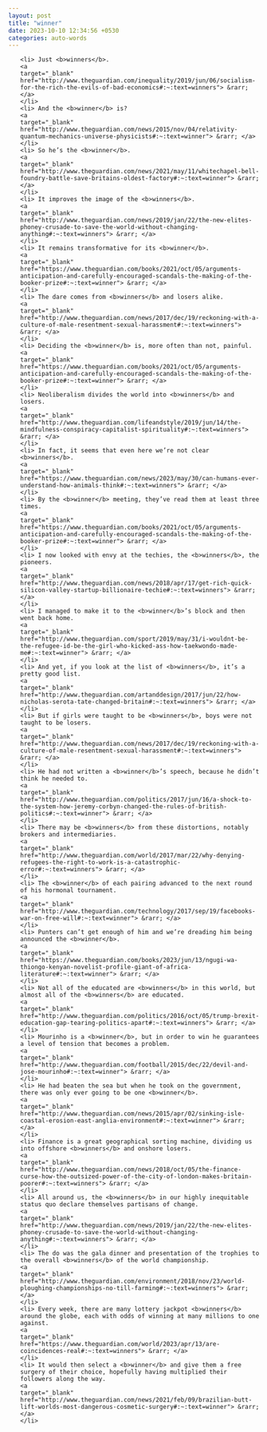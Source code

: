 ```yaml
---
layout: post
title: "winner"
date: 2023-10-10 12:34:56 +0530
categories: auto-words
---
```

<ol>

    <li> Just <b>winners</b>.
    <a 
    target="_blank" 
    href="http://www.theguardian.com/inequality/2019/jun/06/socialism-for-the-rich-the-evils-of-bad-economics#:~:text=winners"> &rarr; </a>
    </li>
    <li> And the <b>winner</b> is?
    <a 
    target="_blank" 
    href="http://www.theguardian.com/news/2015/nov/04/relativity-quantum-mechanics-universe-physicists#:~:text=winner"> &rarr; </a>
    </li>
    <li> So he’s the <b>winner</b>.
    <a 
    target="_blank" 
    href="http://www.theguardian.com/news/2021/may/11/whitechapel-bell-foundry-battle-save-britains-oldest-factory#:~:text=winner"> &rarr; </a>
    </li>
    <li> It improves the image of the <b>winners</b>.
    <a 
    target="_blank" 
    href="http://www.theguardian.com/news/2019/jan/22/the-new-elites-phoney-crusade-to-save-the-world-without-changing-anything#:~:text=winners"> &rarr; </a>
    </li>
    <li> It remains transformative for its <b>winner</b>.
    <a 
    target="_blank" 
    href="https://www.theguardian.com/books/2021/oct/05/arguments-anticipation-and-carefully-encouraged-scandals-the-making-of-the-booker-prize#:~:text=winner"> &rarr; </a>
    </li>
    <li> The dare comes from <b>winners</b> and losers alike.
    <a 
    target="_blank" 
    href="http://www.theguardian.com/news/2017/dec/19/reckoning-with-a-culture-of-male-resentment-sexual-harassment#:~:text=winners"> &rarr; </a>
    </li>
    <li> Deciding the <b>winner</b> is, more often than not, painful.
    <a 
    target="_blank" 
    href="https://www.theguardian.com/books/2021/oct/05/arguments-anticipation-and-carefully-encouraged-scandals-the-making-of-the-booker-prize#:~:text=winner"> &rarr; </a>
    </li>
    <li> Neoliberalism divides the world into <b>winners</b> and losers.
    <a 
    target="_blank" 
    href="http://www.theguardian.com/lifeandstyle/2019/jun/14/the-mindfulness-conspiracy-capitalist-spirituality#:~:text=winners"> &rarr; </a>
    </li>
    <li> In fact, it seems that even here we’re not clear <b>winners</b>.
    <a 
    target="_blank" 
    href="https://www.theguardian.com/news/2023/may/30/can-humans-ever-understand-how-animals-think#:~:text=winners"> &rarr; </a>
    </li>
    <li> By the <b>winner</b> meeting, they’ve read them at least three times.
    <a 
    target="_blank" 
    href="https://www.theguardian.com/books/2021/oct/05/arguments-anticipation-and-carefully-encouraged-scandals-the-making-of-the-booker-prize#:~:text=winner"> &rarr; </a>
    </li>
    <li> I now looked with envy at the techies, the <b>winners</b>, the pioneers.
    <a 
    target="_blank" 
    href="http://www.theguardian.com/news/2018/apr/17/get-rich-quick-silicon-valley-startup-billionaire-techie#:~:text=winners"> &rarr; </a>
    </li>
    <li> I managed to make it to the <b>winner</b>’s block and then went back home.
    <a 
    target="_blank" 
    href="http://www.theguardian.com/sport/2019/may/31/i-wouldnt-be-the-refugee-id-be-the-girl-who-kicked-ass-how-taekwondo-made-me#:~:text=winner"> &rarr; </a>
    </li>
    <li> And yet, if you look at the list of <b>winners</b>, it’s a pretty good list.
    <a 
    target="_blank" 
    href="http://www.theguardian.com/artanddesign/2017/jun/22/how-nicholas-serota-tate-changed-britain#:~:text=winners"> &rarr; </a>
    </li>
    <li> But if girls were taught to be <b>winners</b>, boys were not taught to be losers.
    <a 
    target="_blank" 
    href="http://www.theguardian.com/news/2017/dec/19/reckoning-with-a-culture-of-male-resentment-sexual-harassment#:~:text=winners"> &rarr; </a>
    </li>
    <li> He had not written a <b>winner</b>’s speech, because he didn’t think he needed to.
    <a 
    target="_blank" 
    href="http://www.theguardian.com/politics/2017/jun/16/a-shock-to-the-system-how-jeremy-corbyn-changed-the-rules-of-british-politics#:~:text=winner"> &rarr; </a>
    </li>
    <li> There may be <b>winners</b> from these distortions, notably brokers and intermediaries.
    <a 
    target="_blank" 
    href="http://www.theguardian.com/world/2017/mar/22/why-denying-refugees-the-right-to-work-is-a-catastrophic-error#:~:text=winners"> &rarr; </a>
    </li>
    <li> The <b>winner</b> of each pairing advanced to the next round of his hormonal tournament.
    <a 
    target="_blank" 
    href="http://www.theguardian.com/technology/2017/sep/19/facebooks-war-on-free-will#:~:text=winner"> &rarr; </a>
    </li>
    <li> Punters can’t get enough of him and we’re dreading him being announced the <b>winner</b>.
    <a 
    target="_blank" 
    href="https://www.theguardian.com/books/2023/jun/13/ngugi-wa-thiongo-kenyan-novelist-profile-giant-of-africa-literature#:~:text=winner"> &rarr; </a>
    </li>
    <li> Not all of the educated are <b>winners</b> in this world, but almost all of the <b>winners</b> are educated.
    <a 
    target="_blank" 
    href="http://www.theguardian.com/politics/2016/oct/05/trump-brexit-education-gap-tearing-politics-apart#:~:text=winners"> &rarr; </a>
    </li>
    <li> Mourinho is a <b>winner</b>, but in order to win he guarantees a level of tension that becomes a problem.
    <a 
    target="_blank" 
    href="http://www.theguardian.com/football/2015/dec/22/devil-and-jose-mourinho#:~:text=winner"> &rarr; </a>
    </li>
    <li> He had beaten the sea but when he took on the government, there was only ever going to be one <b>winner</b>.
    <a 
    target="_blank" 
    href="http://www.theguardian.com/news/2015/apr/02/sinking-isle-coastal-erosion-east-anglia-environment#:~:text=winner"> &rarr; </a>
    </li>
    <li> Finance is a great geographical sorting machine, dividing us into offshore <b>winners</b> and onshore losers.
    <a 
    target="_blank" 
    href="http://www.theguardian.com/news/2018/oct/05/the-finance-curse-how-the-outsized-power-of-the-city-of-london-makes-britain-poorer#:~:text=winners"> &rarr; </a>
    </li>
    <li> All around us, the <b>winners</b> in our highly inequitable status quo declare themselves partisans of change.
    <a 
    target="_blank" 
    href="http://www.theguardian.com/news/2019/jan/22/the-new-elites-phoney-crusade-to-save-the-world-without-changing-anything#:~:text=winners"> &rarr; </a>
    </li>
    <li> The do was the gala dinner and presentation of the trophies to the overall <b>winners</b> of the world championship.
    <a 
    target="_blank" 
    href="http://www.theguardian.com/environment/2018/nov/23/world-ploughing-championships-no-till-farming#:~:text=winners"> &rarr; </a>
    </li>
    <li> Every week, there are many lottery jackpot <b>winners</b> around the globe, each with odds of winning at many millions to one against.
    <a 
    target="_blank" 
    href="https://www.theguardian.com/world/2023/apr/13/are-coincidences-real#:~:text=winners"> &rarr; </a>
    </li>
    <li> It would then select a <b>winner</b> and give them a free surgery of their choice, hopefully having multiplied their followers along the way.
    <a 
    target="_blank" 
    href="http://www.theguardian.com/news/2021/feb/09/brazilian-butt-lift-worlds-most-dangerous-cosmetic-surgery#:~:text=winner"> &rarr; </a>
    </li>